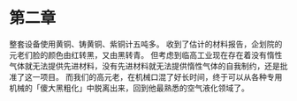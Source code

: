 # 第二章

整套设备使用黄铜、铸黄铜、紫铜计五吨多。
收到了估计的材料报告，企划院的元老们脸的颜色由红转黑，又由黑转青。
但考虑到临高工业现在存在着没有惰性气体就无法提供先进材料，没有先进材料就无法提供惰性气体的自我制约，还是批准了这一项目。
而我们的高元老，在机械口混了好长时间，终于可以从各种专用机械的「傻大黑粗化」中脱离出来，回到他最熟悉的空气液化领域了。
